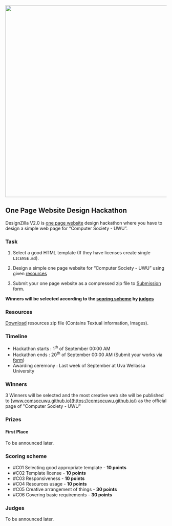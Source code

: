<div align="center">
  <img src="deisgnzilla.png" style="width:600px;"  />
</div>

## One Page Website Design Hackathon

DesignZilla V2.0 is [one page website](https://onepagelove.com/what-exactly-is-a-one-page-website) design hackathon where you have to design a simple web page for “Computer Society - UWU”. 

### Task

1. Select a good HTML template (If they have licenses create single `LICENSE.md`). 

2. Design a simple one page website for “Computer Society - UWU” using given [resources](#resources)

3. Submit your one page website as a compressed zip file to [Submission](submission) form.

**Winners will be selected according to the [scoring scheme](#scoring-scheme) by [judges](#judges)**

### Resources

[Download](https://drive.google.com/open?id=18aG4YFD7Q5Cajy8c6EzTyRakFHs0PO91) resources zip file (Contains Textual information, Images).

### Timeline 

- Hackathon starts : 1<sup>th</sup> of September 00:00 AM
- Hackathon ends : 20<sup>th</sup> of September 00:00 AM (Submit your works via [form](submission))
- Awarding ceremony : Last week of September at Uva Wellassa University 

### Winners 

3 Winners will be selected and the most creative web site will be published to [www.comsocuwu.github.io](https://comsocuwu.github.io/) as the official page of "Computer Society - UWU"

### Prizes 

#### First Place

<!-- - ***Prize will be announced soon***
- [Socialbox](https://www.socialbox.co.com/pricing) gold account (1 year) 
- [Eezpal](https://eezpal.com) Lifetime web hosting - Igneous (100GB Storage)
- Mozilla Swag pack + Additional Stickers

#### 1st Runner up

- ***Prize will be announced soon***
- [Socialbox](https://www.socialbox.co.com/pricing)  silver account (1 year)
- [Eezpal](https://eezpal.com) Lifetime web hosting - Metamorphic (50GB Storage) 
- Mozilla Swag pack

#### 2nd Runner up
- ***Prize will be announced soon***
- [Socialbox](https://www.socialbox.co.com/pricing)  basic account (1 year)
- [Eezpal](https://eezpal.com) Lifetime web hosting - Sedimentary (25GB Storage)
- Mozilla Swag pack -->


To be announced later.


### Scoring scheme

- #C01 Selecting good appropriate template - __10 points__
- #C02 Template license - __10 points__
- #C03 Responsiveness - __10 points__
- #C04 Resources usage - __10 points__
- #C05 Creative arrangement of things - __30 points__
- #C06 Covering basic requirements - __30 points__

### Judges 

To be announced later.

<!-- - [Ruwan Ranganath](https://github.com/Ruwan-Ranganath) - _Mozilla Sri Lanka_
- [Shalitha Suranga](https://github.com/shalithasuranga) - _Mozilla Campus Club - UWU_
- [Imesh Umayanga](https://github.com/imesh94) - _Mozilla Campus Club - UWU_ -->
